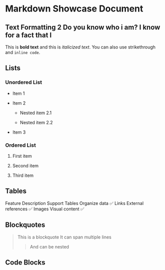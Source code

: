 Markdown Showcase Document
==========================

Text Formatting 2 Do you know who i am? I know for a fact that I
----------------------------------------------------------------

This is **bold text** and this is _italicized text_. You can also use strikethrough and `inline code`.

Lists
-----

### Unordered List

*   Item 1
    
*   Item 2
    
    *   Nested item 2.1
        
    *   Nested item 2.2
        
*   Item 3
    

### Ordered List

1.  First item
    
2.  Second item
    
3.  Third item
    

Tables
------

Feature Description Support Tables Organize data ✅ Links External references ✅ Images Visual content ✅

Blockquotes
-----------

> This is a blockquote It can span multiple lines
> 
> > And can be nested

Code Blocks
-----------